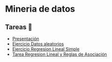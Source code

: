 ﻿# Mineria de datos

## Tareas 🚀

* [Presentación](https://github.com/RodolfoTorresContreras/Mineria_de_datos/blob/master/Regresion%20lineal.pdf)
* [Ejercicio Datos aleatorios](https://github.com/RodolfoTorresContreras/Mineria_de_datos/blob/master/Datos%20aleatorios%2C%20Regre.Lineal.pdf)
* [Ejercicio Regresion Lineal Simple](https://github.com/RodolfoTorresContreras/Mineria_de_datos/blob/master/Regresi%C3%B3n%20Lineal%20simple.pdf)
* [Tarea Regresion Lineal y Reglas de Asociación](https://github.com/RodolfoTorresContreras/Mineria_de_datos/tree/master/Ejercicios%20Tarea)
